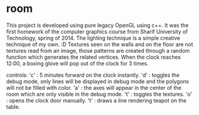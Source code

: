 # room
This project is developed using pure legacy OpenGL using c++.
It was the first homework of the computer graphics course from Sharif University of Technology, spring of 2014.
The lighting technique is a simple creative technique of my own. :D
Textures seen on the walls and on the floor are not textures read from an image, those patterns are created through a random function which generates the related vertices.
When the clock reaches 12:00, a boxing glove will pop out of the clock for 3 times.

controls:
'c' : 5 minutes forward on the clock instantly.
'd' : toggles the debug mode, only lines will be displayed in debug mode and the polygons will not be filled with color.
'a' : the axes will appear in the center of the room which are only visible in the debug mode.
't' : toggles the textures.
'o' : opens the clock door manually.
't' : draws a line rendering teapot on the table.


